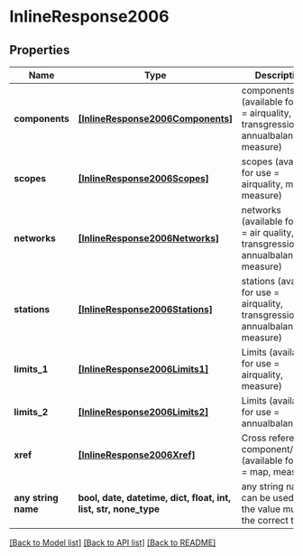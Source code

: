 # InlineResponse2006


## Properties
Name | Type | Description | Notes
------------ | ------------- | ------------- | -------------
**components** | [**[InlineResponse2006Components]**](InlineResponse2006Components.md) | components (available for use &#x3D; airquality, map, transgression, annualbalance, measure) | [optional] 
**scopes** | [**[InlineResponse2006Scopes]**](InlineResponse2006Scopes.md) | scopes (available for use &#x3D; airquality, map, measure) | [optional] 
**networks** | [**[InlineResponse2006Networks]**](InlineResponse2006Networks.md) | networks (available for use &#x3D; air quality, transgression, annualbalance, measure) | [optional] 
**stations** | [**[InlineResponse2006Stations]**](InlineResponse2006Stations.md) | stations (available for use &#x3D; airquality, transgression, annualbalance, measure) | [optional] 
**limits_1** | [**[InlineResponse2006Limits1]**](InlineResponse2006Limits1.md) | Limits (available for use &#x3D; airquality, measure) | [optional] 
**limits_2** | [**[InlineResponse2006Limits2]**](InlineResponse2006Limits2.md) | Limits (available for use &#x3D; annualbalance) | [optional] 
**xref** | [**[InlineResponse2006Xref]**](InlineResponse2006Xref.md) | Cross reference component/scope (available for use &#x3D; map, measure) | [optional] 
**any string name** | **bool, date, datetime, dict, float, int, list, str, none_type** | any string name can be used but the value must be the correct type | [optional]

[[Back to Model list]](../README.md#documentation-for-models) [[Back to API list]](../README.md#documentation-for-api-endpoints) [[Back to README]](../README.md)


